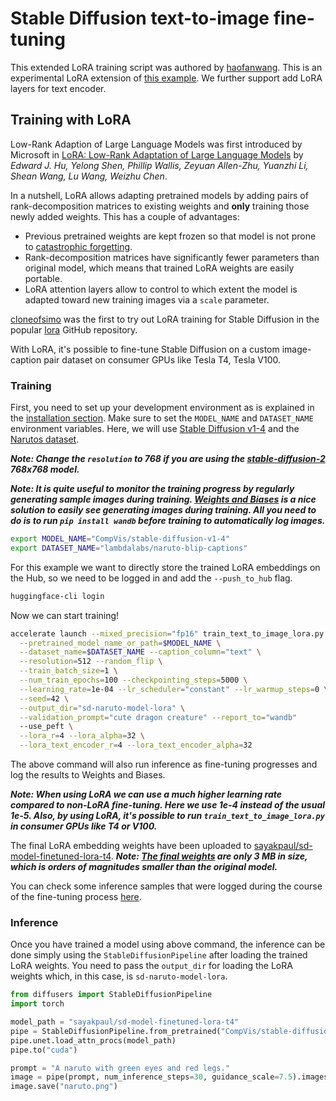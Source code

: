 # Stable Diffusion text-to-image fine-tuning
This extended LoRA training script was authored by [haofanwang](https://github.com/haofanwang).
This is an experimental LoRA extension of [this example](https://github.com/huggingface/diffusers/blob/main/examples/text_to_image/train_text_to_image_lora.py). We further support add LoRA layers for text encoder.

## Training with LoRA

Low-Rank Adaption of Large Language Models was first introduced by Microsoft in [LoRA: Low-Rank Adaptation of Large Language Models](https://huggingface.co/papers/2106.09685) by *Edward J. Hu, Yelong Shen, Phillip Wallis, Zeyuan Allen-Zhu, Yuanzhi Li, Shean Wang, Lu Wang, Weizhu Chen*.

In a nutshell, LoRA allows adapting pretrained models by adding pairs of rank-decomposition matrices to existing weights and **only** training those newly added weights. This has a couple of advantages:

- Previous pretrained weights are kept frozen so that model is not prone to [catastrophic forgetting](https://www.pnas.org/doi/10.1073/pnas.1611835114).
- Rank-decomposition matrices have significantly fewer parameters than original model, which means that trained LoRA weights are easily portable.
- LoRA attention layers allow to control to which extent the model is adapted toward new training images via a `scale` parameter.

[cloneofsimo](https://github.com/cloneofsimo) was the first to try out LoRA training for Stable Diffusion in the popular [lora](https://github.com/cloneofsimo/lora) GitHub repository.

With LoRA, it's possible to fine-tune Stable Diffusion on a custom image-caption pair dataset
on consumer GPUs like Tesla T4, Tesla V100.

### Training

First, you need to set up your development environment as is explained in the [installation section](#installing-the-dependencies). Make sure to set the `MODEL_NAME` and `DATASET_NAME` environment variables. Here, we will use [Stable Diffusion v1-4](https://hf.co/CompVis/stable-diffusion-v1-4) and the [Narutos dataset](https://huggingface.co/datasets/lambdalabs/naruto-blip-captions).

**___Note: Change the `resolution` to 768 if you are using the [stable-diffusion-2](https://huggingface.co/stabilityai/stable-diffusion-2) 768x768 model.___**

**___Note: It is quite useful to monitor the training progress by regularly generating sample images during training. [Weights and Biases](https://docs.wandb.ai/quickstart) is a nice solution to easily see generating images during training. All you need to do is to run `pip install wandb` before training to automatically log images.___**

```bash
export MODEL_NAME="CompVis/stable-diffusion-v1-4"
export DATASET_NAME="lambdalabs/naruto-blip-captions"
```

For this example we want to directly store the trained LoRA embeddings on the Hub, so
we need to be logged in and add the `--push_to_hub` flag.

```bash
huggingface-cli login
```

Now we can start training!

```bash
accelerate launch --mixed_precision="fp16" train_text_to_image_lora.py \
  --pretrained_model_name_or_path=$MODEL_NAME \
  --dataset_name=$DATASET_NAME --caption_column="text" \
  --resolution=512 --random_flip \
  --train_batch_size=1 \
  --num_train_epochs=100 --checkpointing_steps=5000 \
  --learning_rate=1e-04 --lr_scheduler="constant" --lr_warmup_steps=0 \
  --seed=42 \
  --output_dir="sd-naruto-model-lora" \
  --validation_prompt="cute dragon creature" --report_to="wandb"
  --use_peft \
  --lora_r=4 --lora_alpha=32 \
  --lora_text_encoder_r=4 --lora_text_encoder_alpha=32
```

The above command will also run inference as fine-tuning progresses and log the results to Weights and Biases.

**___Note: When using LoRA we can use a much higher learning rate compared to non-LoRA fine-tuning. Here we use *1e-4* instead of the usual *1e-5*. Also, by using LoRA, it's possible to run `train_text_to_image_lora.py` in consumer GPUs like T4 or V100.___**

The final LoRA embedding weights have been uploaded to [sayakpaul/sd-model-finetuned-lora-t4](https://huggingface.co/sayakpaul/sd-model-finetuned-lora-t4). **___Note: [The final weights](https://huggingface.co/sayakpaul/sd-model-finetuned-lora-t4/blob/main/pytorch_lora_weights.bin) are only 3 MB in size, which is orders of magnitudes smaller than the original model.___**

You can check some inference samples that were logged during the course of the fine-tuning process [here](https://wandb.ai/sayakpaul/text2image-fine-tune/runs/q4lc0xsw).

### Inference

Once you have trained a model using above command, the inference can be done simply using the `StableDiffusionPipeline` after loading the trained LoRA weights.  You
need to pass the `output_dir` for loading the LoRA weights which, in this case, is `sd-naruto-model-lora`.

```python
from diffusers import StableDiffusionPipeline
import torch

model_path = "sayakpaul/sd-model-finetuned-lora-t4"
pipe = StableDiffusionPipeline.from_pretrained("CompVis/stable-diffusion-v1-4", torch_dtype=torch.float16)
pipe.unet.load_attn_procs(model_path)
pipe.to("cuda")

prompt = "A naruto with green eyes and red legs."
image = pipe(prompt, num_inference_steps=30, guidance_scale=7.5).images[0]
image.save("naruto.png")
```